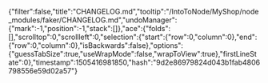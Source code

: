 {"filter":false,"title":"CHANGELOG.md","tooltip":"/IntoToNode/MyShop/node_modules/faker/CHANGELOG.md","undoManager":{"mark":-1,"position":-1,"stack":[]},"ace":{"folds":[],"scrolltop":0,"scrollleft":0,"selection":{"start":{"row":0,"column":0},"end":{"row":0,"column":0},"isBackwards":false},"options":{"guessTabSize":true,"useWrapMode":false,"wrapToView":true},"firstLineState":0},"timestamp":1505416981850,"hash":"9d2e86979824d043b1fab4806798556e59d02a57"}